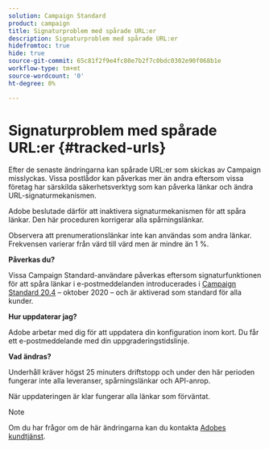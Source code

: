 ```yaml
---
solution: Campaign Standard
product: campaign
title: Signaturproblem med spårade URL:er
description: Signaturproblem med spårade URL:er
hidefromtoc: true
hide: true
source-git-commit: 65c81f2f9e4fc80e7b2f7c0bdc0302e90f068b1e
workflow-type: tm+mt
source-wordcount: '0'
ht-degree: 0%

---
```



# Signaturproblem med spårade URL:er {#tracked-urls}

Efter de senaste ändringarna kan spårade URL:er som skickas av Campaign misslyckas. Vissa postlådor kan påverkas mer än andra eftersom vissa företag har särskilda säkerhetsverktyg som kan påverka länkar och ändra URL-signaturmekanismen.

Adobe beslutade därför att inaktivera signaturmekanismen för att spåra länkar. Den här proceduren korrigerar alla spårningslänkar.

Observera att prenumerationslänkar inte kan användas som andra länkar. Frekvensen varierar från värd till värd men är mindre än 1 %.

**Påverkas du?**

Vissa Campaign Standard-användare påverkas eftersom signaturfunktionen för att spåra länkar i e-postmeddelanden introducerades i [Campaign Standard 20.4](release-notes-2020.md#release-20-4---october-2020) – oktober 2020 – och är aktiverad som standard för alla kunder.

**Hur uppdaterar jag?**

Adobe arbetar med dig för att uppdatera din konfiguration inom kort. Du får ett e-postmeddelande med din uppgraderingstidslinje.

**Vad ändras?**

Underhåll kräver högst 25 minuters driftstopp och under den här perioden fungerar inte alla leveranser, spårningslänkar och API-anrop.

När uppdateringen är klar fungerar alla länkar som förväntat.

>[!NOTE]
>
>Om du har frågor om de här ändringarna kan du kontakta [Adobes kundtjänst](https://helpx.adobe.com/sv/enterprise/admin-guide.html/enterprise/using/support-for-experience-cloud.ug.html).

